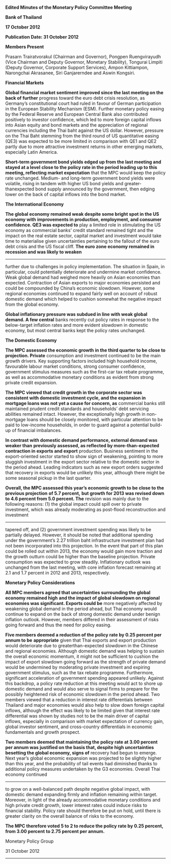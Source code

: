 **Edited Minutes of the Monetary Policy Committee Meeting**

**Bank of Thailand**

**17 October 2012**

**Publication Date: 31 October 2012**

**Members Present**

Prasarn Trairatvorakul (Chairman and Governor), Pongpen Ruengvirayudh (Vice Chairman and
Deputy Governor, Monetary Stability), Tongurai Limpiti (Deputy Governor, Corporate Support
Services), Ampon Kittiampon, Narongchai Akrasanee, Siri Ganjarerndee and Aswin Kongsiri.

**Financial Markets**

**Global financial market sentiment improved since the last meeting on the back of further**
progress toward the euro debt crisis resolution, as Germany’s constitutional court had ruled in
favour of German participation in the European Stability Mechanism (ESM). Further monetary
policy easing by the Federal Reserve and European Central Bank also contributed positively to
investor confidence, which led to more foreign capital inflows into Asian equity and bond
markets and the appreciation of regional currencies including the Thai baht against the US
dollar. However, pressure on the Thai Baht stemming from the third round of US quantitative
easing (QE3) was expected to be more limited in comparison with QE1 and QE2 partly due to
more attractive investment returns in other emerging markets, especially Latin America.

**Short-term government bond yields edged up from the last meeting and stayed at a level**
**close to the policy rate in the period leading up to this meeting, reflecting market expectation**
that the MPC would keep the policy rate unchanged. Medium- and long-term government
bond yields were volatile, rising in tandem with higher US bond yields and greater-thanexpected bond supply announced by the government, then edging lower on the back of capital
inflows into the bond market.

**The International Economy**

**The global economy remained weak despite some bright spot in the US economy with**
**improvements in production, employment, and consumer confidence. QE3 was expected to**
play a limited role in stimulating the US economy as commercial banks’ credit standard
remained tight and the impact on the real estate sector, capital market and investment would
take time to materialise given uncertainties pertaining to the fallout of the euro debt crisis and
the US fiscal cliff. **The euro zone economy remained in recession and was likely to weaken**


-----

further due to challenges in policy implementation. The situation in Spain, in particular, could
potentially deteriorate and undermine market confidence. Weak global demand had weighed
more heavily on Asian economies than expected. Contraction of Asian exports to major
economies persisted and could be compounded by China’s economic slowdown. However,
some regional economies continued to expand fairly well on account of robust domestic
demand which helped to cushion somewhat the negative impact from the global economy.

**Global inflationary pressure was subdued in line with weak global demand. A few central**
banks recently cut policy rates in response to the below-target inflation rates and more evident
slowdown in domestic economy, but most central banks kept the policy rates unchanged.

**The Domestic Economy**

**The MPC assessed the economic growth in the third quarter to be close to projection. Private**
consumption and investment continued to be the main growth drivers. Key supporting factors
included high household income, favourable labour market conditions, strong consumer
confidence, government stimulus measures such as the first-car tax rebate programme, as well
as accommodative monetary conditions as evident from strong private credit expansion.

**The MPC viewed that credit growth in the corporate sector was consistent with domestic**
**investment cycle, and the expansion in mortgage loans was not yet a cause for concern, as**
commercial banks still maintained prudent credit standards and households’ debt servicing
abilities remained intact. However, the exceptionally high growth in non-mortgage loans
should be closely monitored, with particular attention to be paid to low-income households, in
order to guard against a potential build-up of financial imbalances.

**In contrast with domestic demand performance, external demand was weaker than**
**previously assessed, as reflected by more-than-expected contraction in exports and export**
production. Business sentiment in the export-oriented sector started to show sign of
weakening, pointing to more sluggish investment in the export sector relative to the domestic
sector in the period ahead. Leading indicators such as new export orders suggested that
recovery in exports would be unlikely this year, although there might be some seasonal pickup
in the last quarter.

**Overall, the MPC assessed this year’s economic growth to be close to the previous projection**
**of 5.7 percent,** **but growth for 2013 was revised down to 4.6 percent from 5.0 percent. The**
revision was mainly due to the following reasons: (1) the global impact could spill over to
private investment, which was already moderating as post-flood reconstruction and investment


-----

tapered off, and (2) government investment spending was likely to be partially delayed.
However, it should be noted that additional spending under the government’s 2.27 trillion baht
infrastructure investment plan had not been incorporated into this projection. In the event
that part of this plan could be rolled out within 2013, the economy would gain more traction
and the growth outturn could be higher than the baseline projection. Private consumption was
expected to grow steadily. Inflationary outlook was unchanged from the last meeting, with
core inflation forecast remaining at 2.1 and 1.7 percent in 2012 and 2013, respectively.

**Monetary Policy Considerations**

**All MPC members agreed that uncertainties surrounding the global economy remained high**
**and the impact of global slowdown on regional economies was significant. Exports could be**
more negatively affected by weakening global demand in the period ahead, but Thai economy
would continue to expand on the back of strong domestic demand under benign inflation
outlook. However, members differed in their assessment of risks going forward and thus the
need for policy easing.

**Five members deemed a reduction of the policy rate by 0.25 percent per annum to be**
**appropriate** given that Thai exports and export production would deteriorate due to greaterthan-expected slowdown in the Chinese and regional economies. Although domestic demand
was helping to sustain the overall economic momentum, it might not be sufficient to cushion
the impact of export slowdown going forward as the strength of private demand would be
undermined by moderating private investment and expiring government stimulus, such as the
tax rebate programme. Furthermore, significant acceleration of government spending
appeared unlikely. Against this backdrop, a policy rate reduction at this meeting would act to
shore up domestic demand and would also serve to signal firms to prepare for the possibly
heightened risk of economic slowdown in the period ahead. Two members viewed that a
reduction in interest rate differentials between Thailand and major economies would also help
to slow down foreign capital inflows, although the effect was likely to be limited given that
interest rate differential was shown by studies not to be the main driver of capital inflows,
especially in comparison with market expectation of currency gain, global investor sentiment,
and cross-country differentials in economic fundamentals and growth prospect.

**Two members deemed that maintaining the policy rate at 3.00 percent per annum was**
**justified on the basis that, despite high uncertainties besetting the global economy, signs of**
recovery had begun to emerge. Next year’s global economic expansion was projected to be
slightly higher than this year, and the probability of tail events had diminished thanks to
additional policy measures undertaken by the G3 economies. Overall Thai economy continued


-----

to grow on a well-balanced path despite negative global impact, with domestic demand
expanding firmly and inflation remaining within target. Moreover, in light of the already
accommodative monetary conditions and high private credit growth, lower interest rates could
induce risks to financial stability. Policy rate should therefore be put on hold, until there is
greater clarity on the overall balance of risks to the economy.

**The MPC therefore voted 5 to 2 to reduce the policy rate by 0.25 percent, from 3.00 percent**
**to 2.75 percent per annum.**

Monetary Policy Group

31 October 2012


-----

